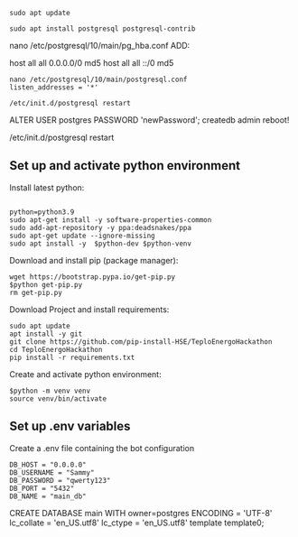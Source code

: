 `sudo apt update`

`sudo apt install postgresql postgresql-contrib`

nano /etc/postgresql/10/main/pg_hba.conf
ADD:

host    all             all              0.0.0.0/0              md5
host    all             all              ::/0                   md5
<!-- 
or maybe:
host all all 0.0.0.0/0 md5 -->

```
nano /etc/postgresql/10/main/postgresql.conf
listen_addresses = '*'
```

`/etc/init.d/postgresql restart`

ALTER USER postgres PASSWORD 'newPassword'; 
createdb admin
reboot!


<!-- sudo -i -u postgres -->

<!-- createuser --interactive -->

<!-- createdb admin -->
<!-- # reopen -->

<!-- passwd postgres -->

/etc/init.d/postgresql restart

## Set up and activate python environment

Install latest python:
```

python=python3.9
sudo apt-get install -y software-properties-common
sudo add-apt-repository -y ppa:deadsnakes/ppa
sudo apt-get update --ignore-missing
sudo apt install -y  $python-dev $python-venv
```

Download and install pip (package manager):
```
wget https://bootstrap.pypa.io/get-pip.py
$python get-pip.py
rm get-pip.py
```

Download Project and install requirements:
```
sudo apt update
apt install -y git
git clone https://github.com/pip-install-HSE/TeploEnergoHackathon
cd TeploEnergoHackathon
pip install -r requirements.txt
``` 

Create and activate python environment:
```
$python -m venv venv
source venv/bin/activate
```

## Set up .env variables

Сreate a .env file containing the bot configuration
```..env
DB_HOST = "0.0.0.0"
DB_USERNAME = "Sammy"
DB_PASSWORD = "qwerty123"
DB_PORT = "5432"
DB_NAME = "main_db"
```


CREATE DATABASE main WITH owner=postgres ENCODING = 'UTF-8' lc_collate = 'en_US.utf8' lc_ctype = 'en_US.utf8' template template0;
